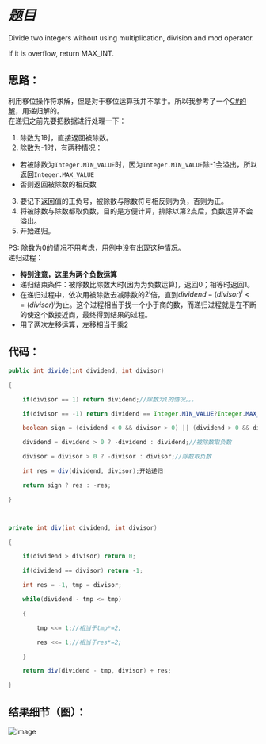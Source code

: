 # *题目*
Divide two integers without using multiplication, division and mod operator.   

If it is overflow, return MAX_INT.

## 思路：
利用移位操作符求解，但是对于移位运算我并不拿手。所以我参考了一个[C#的解](https://leetcode.com/discuss/97971/easy-divide-and-conquer-solution)，用递归解的。  
在递归之前先要把数据进行处理一下：    
1. 除数为1时，直接返回被除数。  
2. 除数为-1时，有两种情况：    
 - 若被除数为`Integer.MIN_VALUE`时，因为`Integer.MIN_VALUE`除-1会溢出，所以返回`Integer.MAX_VALUE`      
 - 否则返回被除数的相反数        
3. 要记下返回值的正负号，被除数与除数符号相反则为负，否则为正。   
4. 将被除数与除数都取负数，目的是方便计算，排除以第2点后，负数运算不会溢出。   
5. 开始递归。 

PS: 除数为0的情况不用考虑，用例中没有出现这种情况。   
递归过程：  
- **特别注意，这里为两个负数运算**   
- 递归结束条件：被除数比除数大时(因为为负数运算)，返回0；相等时返回1。  
- 在递归过程中，依次用被除数去减除数的$2^i$倍，直到$dividend - (divisor)^i <= (divisor)^i$为止。这个过程相当于找一个小于商的数，而递归过程就是在不断的使这个数接近商，最终得到结果的过程。 
- 用了两次左移运算，左移相当于乘2   

## 代码：
```java
public int divide(int dividend, int divisor)

{

    if(divisor == 1) return dividend;//除数为1的情况。。。

    if(divisor == -1) return dividend == Integer.MIN_VALUE?Integer.MAX_VALUE:-dividend;//除数为-1时。。。

    boolean sign = (dividend < 0 && divisor > 0) || (dividend > 0 && divisor < 0);//记录返回值的正负号

    dividend = dividend > 0 ? -dividend : dividend;//被除数取负数

    divisor = divisor > 0 ? -divisor : divisor;//除数取负数

    int res = div(dividend, divisor);开始递归

    return sign ? res : -res;

}



private int div(int dividend, int divisor)

{

    if(dividend > divisor) return 0;

    if(dividend == divisor) return -1;

    int res = -1, tmp = divisor;

    while(dividend - tmp <= tmp)

    {

        tmp <<= 1;//相当于tmp*=2;

        res <<= 1;//相当于res*=2;

    }

    return div(dividend - tmp, divisor) + res;

}

```
## 结果细节（图）：
![image](https://github.com/jnuyanfa/YanFa-LeetCode-with-JAVA/blob/master/leetcode029_Divide2Integers/img/1.png)
